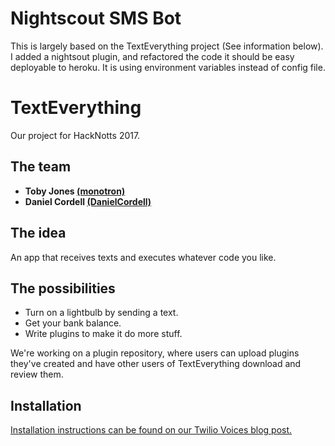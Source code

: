 # Nightscout SMS Bot

This is largely based on the TextEverything project (See information below). 
I added a nightsout plugin, and refactored the code it should be easy deployable to heroku. 
It is using environment variables instead of config file.

# TextEverything
Our project for HackNotts 2017.

## The team
- **Toby Jones [(monotron)](http://github.com/monotron)**
- **Daniel Cordell [(DanielCordell)](http://github.com/DanielCordell)** 

## The idea
An app that receives texts and executes whatever code you like.

## The possibilities
- Turn on a lightbulb by sending a text.
- Get your bank balance.
- Write plugins to make it do more stuff.

We're working on a plugin repository, where users can upload plugins they've created and have other users of TextEverything download and review them.

## Installation

[Installation instructions can be found on our Twilio Voices blog post.](https://www.twilio.com/blog/2018/03/sms-bot-node-texteverything.html)

